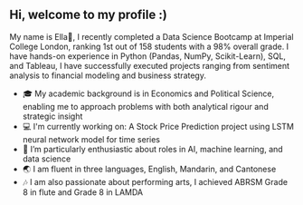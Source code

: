 ## Hi, welcome to my profile :)
My name is Ella👋, I recently completed a Data Science Bootcamp at Imperial College London, ranking 1st out of 158 students with a 98% overall grade. I have hands-on experience in Python (Pandas, NumPy, Scikit-Learn), SQL, and Tableau, I have successfully executed projects ranging from sentiment analysis to financial modeling and business strategy. 

- 🎓 My academic background is in Economics and Political Science, enabling me to approach problems with both analytical rigour and strategic insight 
- 💻 I'm currently working on: A Stock Price Prediction project using LSTM neural network model for time series
- 🚀 I’m particularly enthusiastic about roles in AI, machine learning, and data science
- 🌏 I am fluent in three languages, English, Mandarin, and Cantonese
- 🎶 I am also passionate about performing arts, I achieved ABRSM Grade 8 in flute and Grade 8 in LAMDA



